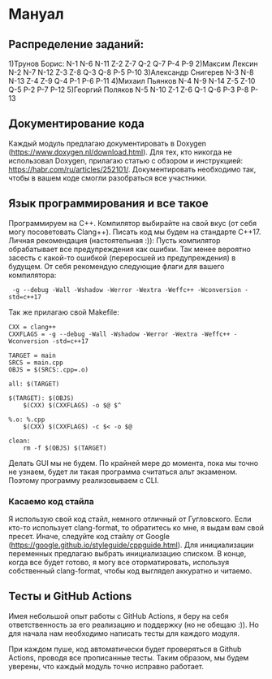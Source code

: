 # Мануал

## Распределение заданий:

1)Трунов Борис:
N-1
N-6
N-11
Z-2
Z-7
Q-2
Q-7
P-4
P-9
2)Максим Лексин
N-2
N-7
N-12
Z-3
Z-8
Q-3
Q-8
P-5
P-10
3)Александр Снигерев
N-3
N-8
N-13
Z-4
Z-9
Q-4
P-1
P-6
P-11
4)Михаил Пьянков
N-4
N-9
N-14
Z-5
Z-10
Q-5
P-2
P-7
P-12
5)Георгий Поляков
N-5
N-10
Z-1
Z-6
Q-1
Q-6
P-3
P-8
P-13

## Документирование кода

Каждый модуль предлагаю документировать в Doxygen (https://www.doxygen.nl/download.html). Для тех, кто никогда не использовал Doxygen, прилагаю статью с обзором и инструкцией: https://habr.com/ru/articles/252101/. Документировать необходимо так, чтобы в вашем коде смогли разобраться все участники.

## Язык программирования и все такое

Программируем на C++. Компилятор выбирайте на свой вкус (от себя могу посоветовать Clang++). Писать код мы будем на стандарте C++17. Личная рекомендация (настоятельная :)): Пусть компилятор обрабатывает все предупреждения как ошибки. Так менее вероятно засесть с какой-то ошибкой (переросшей из предупреждения) в будущем. От себя рекомендую следующие флаги для вашего компилятора: 

```
 -g --debug -Wall -Wshadow -Werror -Wextra -Weffc++ -Wconversion -std=c++17
```

Так же прилагаю свой Makefile:

```
CXX = clang++
CXXFLAGS = -g --debug -Wall -Wshadow -Werror -Wextra -Weffc++ -Wconversion -std=c++17

TARGET = main
SRCS = main.cpp
OBJS = $(SRCS:.cpp=.o)

all: $(TARGET)

$(TARGET): $(OBJS)
	$(CXX) $(CXXFLAGS) -o $@ $^

%.o: %.cpp
	$(CXX) $(CXXFLAGS) -c $< -o $@

clean:
	rm -f $(OBJS) $(TARGET)
```

Делать GUI мы не будем. По крайней мере до момента, пока мы точно не узнаем, будет ли такая программа считаться альт экзаменом. Поэтому программу реализовываем с CLI. 

### Касаемо код стайла

Я использую свой код стайл, немного отличный от Гугловского. Если кто-то использует clang-format, то обратитесь ко мне, я выдам вам свой пресет. Иначе, следуйте код стайлу от Google (https://google.github.io/styleguide/cppguide.html). Для инициализации переменных предлагаю выбрать инициализацию списком. В конце, когда все будет готово, я могу все оторматировать, используя собственный clang-format, чтобы код выглядел аккуратно и читаемо.

## Тесты и GitHub Actions

Имея небольшой опыт работы с GitHub Actions, я беру на себя ответственность за его реализацию и поддержку (но не обещаю :)). Но для начала нам необходимо написать тесты для каждого модуля.

При каждом пуше, код автоматически будет проверяться в Github Actions, проводя все прописанные тесты. Таким образом, мы будем уверены, что каждый модуль точно исправно работает.
